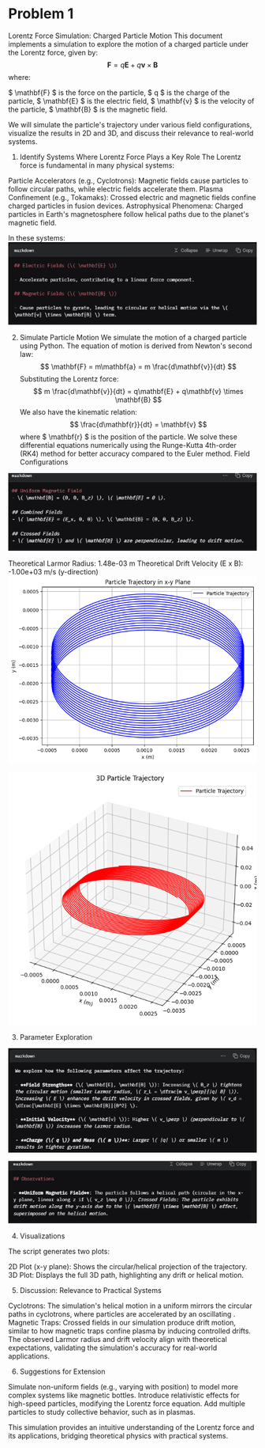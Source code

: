 # Problem 1

Lorentz Force Simulation: Charged Particle Motion
This document implements a simulation to explore the motion of a charged particle under the Lorentz force, given by:
$$ \mathbf{F} = q\mathbf{E} + q\mathbf{v} \times \mathbf{B} $$
where:

$ \mathbf{F} $ is the force on the particle,
$ q $ is the charge of the particle,
$ \mathbf{E} $ is the electric field,
$ \mathbf{v} $ is the velocity of the particle,
$ \mathbf{B} $ is the magnetic field.

We will simulate the particle's trajectory under various field configurations, visualize the results in 2D and 3D, and discuss their relevance to real-world systems.

1. Identify Systems Where Lorentz Force Plays a Key Role
The Lorentz force is fundamental in many physical systems:

Particle Accelerators (e.g., Cyclotrons): Magnetic fields cause particles to follow circular paths, while electric fields accelerate them.
Plasma Confinement (e.g., Tokamaks): Crossed electric and magnetic fields confine charged particles in fusion devices.
Astrophysical Phenomena: Charged particles in Earth's magnetosphere follow helical paths due to the planet's magnetic field.

In these systems:
![alt text](<Screenshot 2025-05-28 164432.png>)


2. Simulate Particle Motion
We simulate the motion of a charged particle using Python. The equation of motion is derived from Newton's second law:
$$ \mathbf{F} = m\mathbf{a} = m \frac{d\mathbf{v}}{dt} $$
Substituting the Lorentz force:
$$ m \frac{d\mathbf{v}}{dt} = q\mathbf{E} + q\mathbf{v} \times \mathbf{B} $$
We also have the kinematic relation:
$$ \frac{d\mathbf{r}}{dt} = \mathbf{v} $$
where $ \mathbf{r} $ is the position of the particle. We solve these differential equations numerically using the Runge-Kutta 4th-order (RK4) method for better accuracy compared to the Euler method.
Field Configurations

![alt text](<Screenshot 2025-05-28 164627.png>)

Theoretical Larmor Radius: 1.48e-03 m
Theoretical Drift Velocity (E x B): -1.00e+03 m/s (y-direction)
![alt text](image-1.png)

![alt text](image-2.png)

3. Parameter Exploration

![alt text](<Screenshot 2025-05-28 164759.png>)

![alt text](<Screenshot 2025-05-28 165047.png>)



4. Visualizations

The script generates two plots:

2D Plot (x-y plane): Shows the circular/helical projection of the trajectory.
3D Plot: Displays the full 3D path, highlighting any drift or helical motion.



5. Discussion: Relevance to Practical Systems

Cyclotrons: The simulation's helical motion in a uniform mirrors the circular paths in cyclotrons, where particles are accelerated by an oscillating .
Magnetic Traps: Crossed fields in our simulation produce drift motion, similar to how magnetic traps confine plasma by inducing controlled drifts.
The observed Larmor radius and drift velocity align with theoretical expectations, validating the simulation's accuracy for real-world applications.


6. Suggestions for Extension

Simulate non-uniform fields (e.g., varying with position) to model more complex systems like magnetic bottles.
Introduce relativistic effects for high-speed particles, modifying the Lorentz force equation.
Add multiple particles to study collective behavior, such as in plasmas.

This simulation provides an intuitive understanding of the Lorentz force and its applications, bridging theoretical physics with practical systems.

